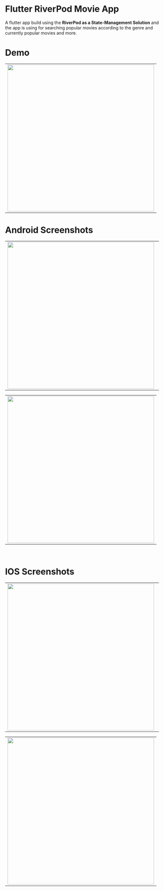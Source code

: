 # Flutter RiverPod Movie App

A flutter app build using the **RiverPod as a State-Management Solution** and the app is using for searching popular movies according to the genre and currently popular movies and more.

 # Demo
  <table>
  <tr>
  <td><img src="https://github.com/MarvelApps-Flutter/flutter_riverpod_movie_app/blob/main/working_demo/flutter_riverpod_movie.gif" height="480px"></td>
    </tr>
  </table>

# Android Screenshots

<table>
  <tr>
    <td><img src="https://github.com/MarvelApps-Flutter/flutter_riverpod_movie_app/blob/main/screenshots/android/android1.png" height="480px"></td>
    <td><img src="https://github.com/MarvelApps-Flutter/flutter_riverpod_movie_app/blob/main/screenshots/android/android2.png" height="480px"></td>
    <td><img src="https://github.com/MarvelApps-Flutter/flutter_riverpod_movie_app/blob/main/screenshots/android/android3.png" height="480px"></td>
  </tr>
 </table>
 
 <table>
  <tr>
    <td><img src="https://github.com/MarvelApps-Flutter/flutter_riverpod_movie_app/blob/main/screenshots/android/android4.png" height="480px"></td>
  </tr>
 </table>


</br>

# IOS Screenshots

<table>
  <tr>
    <td><img src="https://github.com/MarvelApps-Flutter/flutter_riverpod_movie_app/blob/main/screenshots/ios/ios1.png" height="480px"></td>
    <td><img src="https://github.com/MarvelApps-Flutter/flutter_riverpod_movie_app/blob/main/screenshots/ios/ios2.png" height="480px"></td>
    <td><img src="https://github.com/MarvelApps-Flutter/flutter_riverpod_movie_app/blob/main/screenshots/ios/ios3.png" height="480px"></td>
  </tr>
 </table>
 
 <table>
  <tr>
    <td><img src="https://github.com/MarvelApps-Flutter/flutter_riverpod_movie_app/blob/main/screenshots/ios/ios4.png" height="480px"></td>
  </tr>
 </table>

